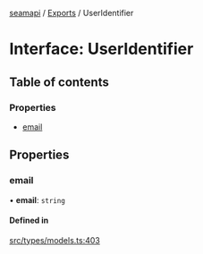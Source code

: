 [seamapi](../README.md) / [Exports](../modules.md) / UserIdentifier

# Interface: UserIdentifier

## Table of contents

### Properties

- [email](UserIdentifier.md#email)

## Properties

### email

• **email**: `string`

#### Defined in

[src/types/models.ts:403](https://github.com/seamapi/javascript/blob/main/src/types/models.ts#L403)
